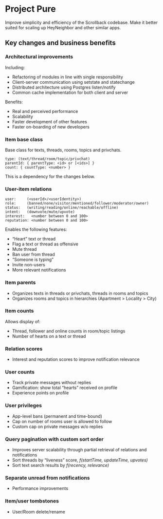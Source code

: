 # Project Pure

Improve simplicity and efficiency of the Scrollback codebase. Make it better
suited for scaling up HeyNeighbor and other similar apps.

## Key changes and business benefits

### Architectural improvements
Including:
- Refactoring of modules in line with single responsibility
- Client-server communication using setstate and statechange
- Distributed architecture using Postgres listen/notify
- Common cache implementation for both client and server

Benefits:
- Real and perceived performance
- Scalability
- Faster development of other features
- Faster on-boarding of new developers

### Item base class
Base class for texts, threads, rooms, topics and privchats.
```
type: (text/thread/room/topic/privchat)
parentId: { parentType: <id> or [<ids>] }
count: { countType: <number> }
```
This is a dependency for the changes below.

### User-item relations
```
user:     (<userId>/<userIdentity>)
role:     (banned/none/visitor/mentioned/follower/moderator/owner)
status:   (writing/reading/online/reachable/offline)
intent:   (downvote/mute/upvote)
interest:   <number between 0 and 100>
reputation: <number between 0 and 100>
```
Enables the following features:
- “Heart” text or thread
- Flag a text or thread as offensive
- Mute thread
- Ban user from thread
- “Someone is typing”
- Invite non-users
- More relevant notifications

### Item parents
- Organizes texts in threads or privchats, threads in rooms and topics
- Organizes rooms and topics in hierarchies (Apartment > Locality > City)

### Item counts
Allows display of:
- Thread, follower and online counts in room/topic listings
- Number of hearts on a text or thread

### Relation scores
- Interest and reputation scores to improve notification relevance

### User counts
- Track private messages without replies
- Gamification: show total “hearts” received on profile
- Experience points on profile

### User privileges
- App-level bans (permanent and time-bound)
- Cap on number of rooms user is allowed to follow
- Custom cap on private messages w/o replies

### Query pagination with custom sort order
- Improves server scalability through partial retrieval of relations and notifications
- Sort threads by “liveness” score, _f(startTime, updateTime, upvotes)_
- Sort text search results by _f(recency, relevance)_

### Separate unread from notifications
- Performance improvements

### Item/user tombstones
  - User/Room delete/rename

